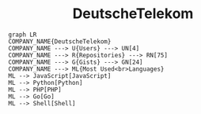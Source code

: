 <h1 align="center">DeutscheTelekom</h1>

```mermaid
graph LR
COMPANY_NAME{DeutscheTelekom}
COMPANY_NAME ---> U{Users} ---> UN[4]
COMPANY_NAME ---> R{Repositories} ---> RN[75]
COMPANY_NAME ---> G{Gists} ---> GN[24]
COMPANY_NAME ---> ML{Most Used<br>Languages}
ML --> JavaScript[JavaScript]
ML --> Python[Python]
ML --> PHP[PHP]
ML --> Go[Go]
ML --> Shell[Shell]
```
